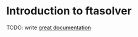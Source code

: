 # Introduction to ftasolver

TODO: write [great documentation](http://jacobian.org/writing/great-documentation/what-to-write/)
